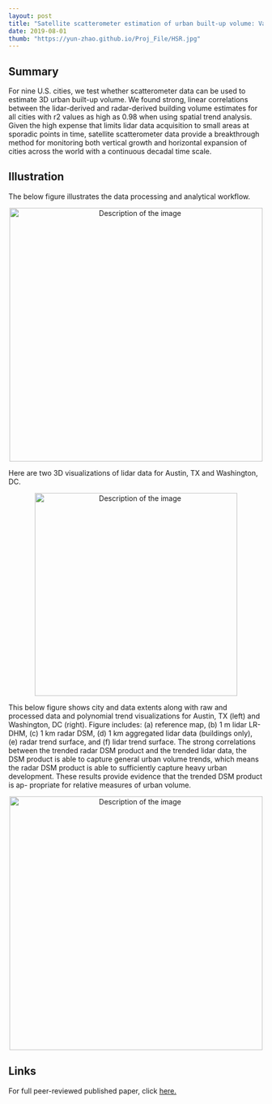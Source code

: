 ```yaml
---
layout: post
title: "Satellite scatterometer estimation of urban built-up volume: Validation with airborne lidar data"
date: 2019-08-01
thumb: "https://yun-zhao.github.io/Proj_File/HSR.jpg"
---
```


## Summary
For nine U.S. cities, we test whether scatterometer data can be used to estimate 3D urban built-up volume. We found strong, linear correlations between the lidar-derived and radar-derived building volume estimates for all cities with r2 values as high as 0.98 when using spatial trend analysis. Given the high expense that limits lidar data acquisition to small areas at sporadic points in time, satellite scatterometer data provide a breakthrough method for monitoring both vertical growth and horizontal expansion of cities across the world with a continuous decadal time scale.    

## Illustration

The below figure illustrates the data processing and analytical workflow.

<div style="text-align:center">
  <img src="https://yun-zhao.github.io/Proj_File/radar-1.jpg" alt="Description of the image" width="500">
</div>


Here are two 3D visualizations of lidar data for Austin, TX and Washington, DC. 

<div style="text-align:center">
  <img src="https://yun-zhao.github.io/Proj_File/radar-2.jpg" alt="Description of the image" width="400">
</div>

This below figure shows city and data extents along with raw and processed data and polynomial trend visualizations for Austin, TX (left) and Washington, DC (right). Figure includes: (a) reference map, (b) 1 m lidar LR-DHM, (c) 1 km radar DSM, (d) 1 km aggregated lidar data (buildings only), (e) radar trend surface, and (f) lidar trend surface. The strong correlations between the trended radar DSM product and the trended lidar data, the DSM product is able to capture general urban volume trends, which means the radar DSM product is able to sufficiently capture heavy urban development. These results provide evidence that the trended DSM product is ap- propriate for relative measures of urban volume. 

<div style="text-align:center">
  <img src="https://yun-zhao.github.io/Proj_File/radar-3.jpg" alt="Description of the image" width="500">
</div>


## Links

For full peer-reviewed published paper, click <a href="https://www.dropbox.com/scl/fi/z42xyxhxaa3jd91z7fvwa/Satellite-scatterometer-estimation.pdf?rlkey=8yqzc1lzc2sntltl460qx04op&dl=0" target="_blank">here.</a>

